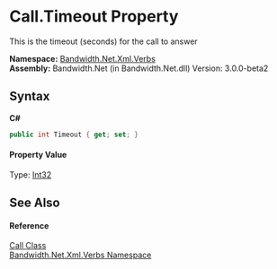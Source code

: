 ﻿# Call.Timeout Property 
 

This is the timeout (seconds) for the call to answer

**Namespace:**&nbsp;<a href ="N_Bandwidth_Net_Xml_Verbs.md">Bandwidth.Net.Xml.Verbs</a><br />**Assembly:**&nbsp;Bandwidth.Net (in Bandwidth.Net.dll) Version: 3.0.0-beta2

## Syntax

**C#**<br />
``` C#
public int Timeout { get; set; }
```


#### Property Value
Type: <a href="http://msdn2.microsoft.com/en-us/library/td2s409d" target="_blank">Int32</a>

## See Also


#### Reference
<a href ="T_Bandwidth_Net_Xml_Verbs_Call.md">Call Class</a><br /><a href ="N_Bandwidth_Net_Xml_Verbs.md">Bandwidth.Net.Xml.Verbs Namespace</a><br />